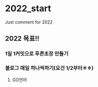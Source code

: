 # 2022_start
Just comment for 2022


## 2022 목표!!
### 1일 1커밋으로 푸른초장 만들기
### 블로그 매일 하나씩하기(요건 1/2부터ㅎㅎ)

1. GO언어
    